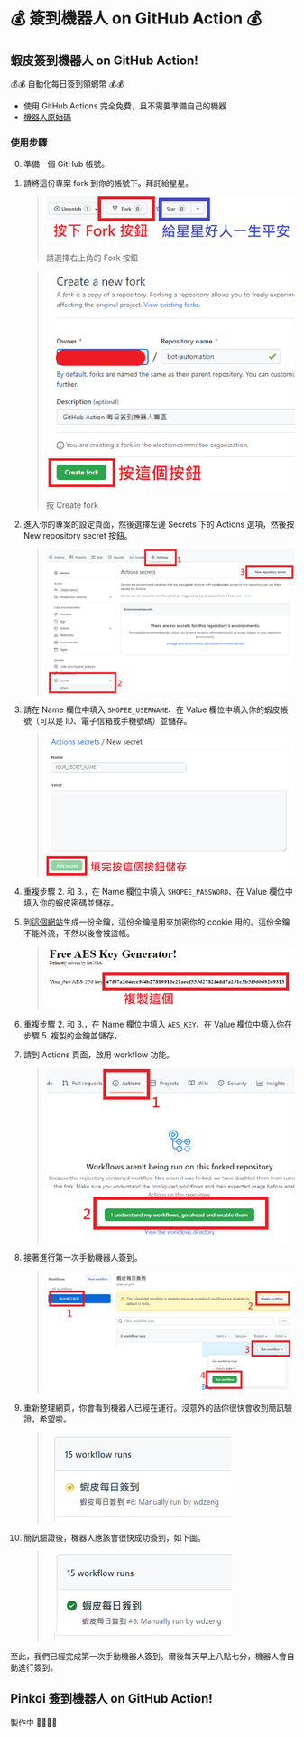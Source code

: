 # 💰 簽到機器人 on GitHub Action 💰

## 蝦皮簽到機器人 on GitHub Action!

💰💰 自動化每日簽到領蝦幣 💰💰

- 使用 GitHub Actions 完全免費，且不需要準備自己的機器
- [機器人原始碼](https://github.com/wdzeng/shopee-coins-bot)

### 使用步驟

0. 準備一個 GitHub 帳號。

1. 請將這份專案 fork 到你的帳號下。拜託給星星。

    > ![fork](img/fork-1.png)
    >
    > 請選擇右上角的 Fork 按鈕

    > ![fork](img/fork-2.png)
    >
    > 按 Create fork

2. 進入你的專案的設定頁面，然後選擇左邊 Secrets 下的 Actions 選項，然後按 New repository secret 按鈕。

    > ![secrets](img/secrets-1.png)

3. 請在 Name 欄位中填入 `SHOPEE_USERNAME`、在 Value 欄位中填入你的蝦皮帳號（可以是 ID、電子信箱或手機號碼）並儲存。

    > ![secrets](img/secrets-2.png)

4. 重複步驟 2. 和 3.，在 Name 欄位中填入 `SHOPEE_PASSWORD`、在 Value 欄位中填入你的蝦皮密碼並儲存。

5. 到[這個網站](https://freeaeskey.xyz/)生成一份金鑰，這份金鑰是用來加密你的 cookie 用的。這份金鑰不能外流，不然以後會被盜帳。

    > ![aes-key](img/aeskey.png)

6. 重複步驟 2. 和 3.，在 Name 欄位中填入 `AES_KEY`、在 Value 欄位中填入你在步驟 5. 複製的金鑰並儲存。

7. 請到 Actions 頁面，啟用 workflow 功能。

    > ![workflow](img/workflow-0.png)

8. 接著進行第一次手動機器人簽到。

    > ![workflow](img/workflow-1.png)

9. 重新整理網頁，你會看到機器人已經在運行。沒意外的話你很快會收到簡訊驗證，希望啦。

   > ![workflow](img/workflow-2.png)

10. 簡訊驗證後，機器人應該會很快成功簽到，如下圖。

    > ![workflow](img/workflow-3.png)

至此，我們已經完成第一次手動機器人簽到。爾後每天早上八點七分，機器人會自動進行簽到。

## Pinkoi 簽到機器人 on GitHub Action!

製作中 🏄‍♂️🏄‍♂️
